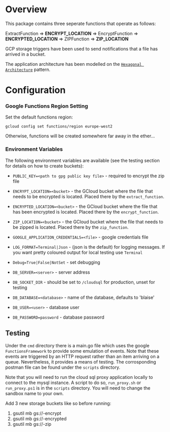 
# Overview

This package contains three seperate functions that operate as follows:

ExtractFunction => **ENCRYPT_LOCATION** => EncryptFunction => **ENCRYPTED_LOCATION** => ZIPFunction => **ZIP_LOCATION**

GCP storage triggers have been used to send notifications that a file has arrived in a bucket.

The application architecture has been modelled on the [```Hexagonal Architecture```](https://en.wikipedia.org/wiki/Hexagonal_architecture_(software)) pattern. 

# Configuration

### Google Functions Region Setting

Set the default functions region:

`gcloud config set functions/region europe-west2`

Otherwise, functions will be created somewhere far away in the ether...

### Environment Variables

The following environment variables are available (see the testing section for details on how to create buckets):

* `PUBLIC_KEY=<path to gpg public key file>` - required to encrypt the zip file

* `ENCRYPT_LOCATION=<bucket>` - the GCloud bucket where the file that needs to be encrypted is located. 
Placed there by the `extract_function`.

* `ENCRYPTED_LOCATION=<bucket>` - the GCloud bucket where the file that has been encrypted is located. 
Placed there by the `encrypt_function`.

* `ZIP_LOCATION=<bucket>` - the GCloud bucket where the file that needs to be zipped is located. Placed
there by the `zip_function`.

* `GOOGLE_APPLICATION_CREDENTIALS=<file>` - google credentials file

* `LOG_FORMAT=Terminal|Json` - (json is the default) for logging messages. 
If you want pretty coloured output for local testing use `Terminal`

* `Debug=True|False|NotSet` - set debugging

* `DB_SERVER=<server>` - server address

* `DB_SOCKET_DIR` - should be set to `/cloudsql` for production, unset for testing

* `DB_DATABASE=<database>` - name of the database, defaults to 'blaise'

* `DB_USER=<user>` - database user

* `DB_PASSWORD=password` - database password

## Testing

Under the `cmd` directory there is a main.go file which uses the google `FunctionsFramework` to provide some emulation of 
events. Note that these events are triggered by an HTTP request rather than an item arriving on a queue. 
Nevertheless, it provides a means of testing. The corrosponding postman file can be found under the `scripts` directory. 

Note that you will need to run the cloud sql proxy application locally to connect to the mysql instance. A script to
do so, `run_proxy.sh` or `run_proxy.ps1` is in the `scripts` directory. You will need to change the sandbox name to your own.

Add 3 new storage buckets like so before running:

1. gsutil mb gs://<sandbox>-encrypt
2. gsutil mb gs://<sandbox>-encrypted
3. gsutil mb gs://<sandbox>-zip
